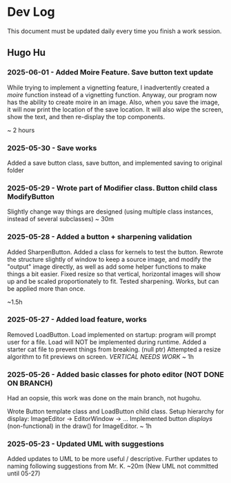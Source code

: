 # Dev Log

This document must be updated daily every time you finish a work session.

## Hugo Hu

### 2025-06-01 - Added Moire Feature. Save button text update

While trying to implement a vignetting feature, I inadvertently created a _moire_ function instead of
a vignetting function. Anyway, our program now has the ability to create moire in an image. Also, when
you save the image, it will now print the location of the save location. It will also wipe the screen, show
the text, and then re-display the top components.

~ 2 hours

### 2025-05-30 - Save works

Added a save button class, save button, and implemented saving to original folder

### 2025-05-29 - Wrote part of Modifier class. Button child class ModifyButton

Slightly change way things are designed (using multiple class instances, instead of several subclasses)
~ 30m

### 2025-05-28 - Added a button + sharpening validation

Added SharpenButton. Added a class for kernels to test the button. Rewrote the
structure slightly of window to keep a source image, and modify the "output"
image directly, as well as add some helper functions to make things a bit easier.
Fixed resize so that vertical, horizontal images will show up and be scaled
proportionately to fit. Tested sharpening. Works, but can be applied more than once.

~1.5h

### 2025-05-27 - Added load feature, works

Removed LoadButton. Load implemented on startup: program will prompt user for a file. Load will NOT be
implemented during runtime.
Added a starter cat file to prevent things from breaking. (null ptr)
Attempted a resize algorithm to fit previews on screen. _VERTICAL NEEDS WORK_
~ 1h

### 2025-05-26 - Added basic classes for photo editor (NOT DONE ON BRANCH)

Had an oopsie, this work was done on the main branch, not hugohu.

Wrote Button template class and LoadButton child class. Setup hierarchy for display:
ImageEditor -> EditorWindow -> ...
Implemented button _displays_ (non-functional) in the draw() for ImageEditor.
~ 1h

### 2025-05-23 - Updated UML with suggestions

Added updates to UML to be more useful / descriptive. Further updates to naming following suggestions from
Mr. K. ~20m
(New UML not committed until 05-27)
